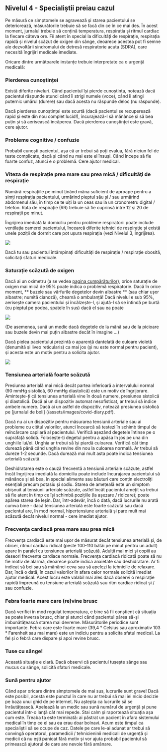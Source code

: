 ## Nivelul 4 - Specialiștii preiau cazul

Pe măsură ce simptomele se agravează și starea pacientului se deteriorează, măsurătorile trebuie să se facă din ce în ce mai des. În acest moment, jurnalul trebuie să conțină temperatura, respirația și ritmul cardiac la fiecare câteva ore. Fii atent în special la dificultăți de respirație, respirația rapidă și nivelul scăzut de oxigen din sânge, deoarece acestea pot fi semne ale dezvoltării sindromului de detresă respiratorie acuta (SDRA), care necesită îngrijiri medicale imediate.

Oricare dintre următoarele instanțe trebuie interpretate ca o urgență medicală:

### Pierderea cunoștinței

Există diferite niveluri. Când pacientul își pierde cunoștința, notează dacă pacientul răspunde atunci când îi strigi numele (voce), când îi atingi puternic umărul (durere) sau dacă acesta nu răspunde deloc (nu răspunde).

Dacă pierderea cunoștinței este scurtă (dacă pacientul se recuperează rapid și este din nou complet lucid!), încurajează-l să mănânce și să bea puțin și să aerisească încăperea. Dacă pierderea cunoștinței este gravă, cere ajutor.

### Probleme cognitive / confuzie

Probabil cunoști pacientul, așa că ar trebui să poți evalua, fără niciun fel de teste complicate, dacă și când nu mai este el însuși. Când începe să fie foarte confuz, atunci e o problemă. Cere ajutor medical.

### Viteza de respirație prea mare sau prea mică / dificultăţi de respiraţie 

Numără respirațiile pe minut ținând mâna suficient de aproape pentru a simți respirația pacientului, urmărind pieptul său și / sau urmărind abdomenul său, în timp ce te uiți la un ceas sau la un cronometru digital / telefon. Rata de respirație (RR) trebuie să fie cuprinsă între 12 și 20 de respirații pe minut.

Îngrijirea imediată la domiciliu pentru probleme respiratorii poate include ventilația camerei pacientului, încearcă diferite tehnici de respirație și există unele poziții de dormit care pot ușura respirația (vezi Nivelul 3, Îngrijirea).

![](/assets/images/dyspnoe.png)

Dacă tu sau pacientul întâmpinați dificultăți de respirație / respirație obosită, solicitați sfaturi medicale.

### Saturație scăzută de oxigen

Dacă ai un oximetru (a se vedea [pagina cumpărăturilor](/shopping)), orice saturație de oxigen mai mică de 95% poate indica o problemă respiratorie. Dacă în orice moment, ** buzele sau vârfurile degetelor devin albastre ** (sau chiar ușor albastre; numită cianoză), cheamă o ambulanță! Dacă nivelul e sub 95%, aerisește camera pacientului și încălzește-l, și ajută-l să se întindă pe burtă (cu pieptul pe podea, spatele în sus) dacă el sau ea poate

![](/assets/images/cyanosis.png)

(De asemenea, sună un medic dacă degetele de la mână sau de la picioare sau buzele devin mai puțin albastre decât în imagine ...)

Dacă pielea pacientului prezintă o aparență dantelată de culoare violetă (denumită și liveo reticularis) ca mai jos (și nu este normal pentru pacient), și acesta este un motiv pentru a solicita ajutor.

![](/assets/images/livedo-reticularis.png)

### Tensiunea arterială foarte scăzută

Presiunea arterială mai mică decât partea inferioară a intervalului normal (90 mmHg sistolică, 60 mmHg diastolică) este un motiv de îngrijorare. Amintește-ți că tensiunea arterială vine în două numere, presiunea sistolică și diastolică. Dacă ai un dispozitiv automat nesofisticat, ar trebui să indice ambele numere. Dacă ai un astfel de dispozitiv, notează presiunea sistolică pe [jurnalul de boli] (/assets/images/covid-diary.pdf).

Dacă nu ai un dispozitiv pentru măsurarea tensiunii arteriale sau ai probleme cu cititul valorilor, atunci încearcă să testezi în schimb timpul de reîncărcare capilară al pacientului. Verifică așezând degetele întinse pe o suprafață solidă. Folosește-ți degetul pentru a apăsa în jos pe una din unghiile lui/ei. Unghia ar trebui să își piardă culoarea. Verifică cât timp durează până când unghia revine din nou la culoarea normală. Ar trebui să dureze 1-2 secunde. Dacă durează mai mult asta poate indica tensiunea arterială scăzută. 

Deshidratarea este o cauză frecventă a tensiunii arteriale scăzute, astfel încât îngrijirea imediată la domiciliu poate include încurajarea pacientului să mănânce și să bea, în special alimente sau băuturi care conțin electroliți esențiali precum potasiu și sodiu. Starea de amețeală este un simptom obișnuit al tensiunii arteriale scăzute, astfel încât pacientul amețit va trebui să fie atent în timp ce își schimbă pozițiile (la așezare / ridicare); poate apărea starea de leșin. Dar, într-adevăr, încă o dată, dacă lucrurile nu arată cumva bine - dacă tensiunea arterială este foarte scăzută sau dacă pacientul are, în mod normal, hipertensiune arterială și pare mult mai scăzută decât nivelul normal - cere imediat ajutor.

### Frecvența cardiacă prea mare sau prea mică

Frecvența cardiacă este mai ușor de măsurat decât tensiunea arterială și, de obicei, ritmul cardiac ridicat (peste 100-110 bătăi pe minut pentru un adult) apare în paralel cu tensiunea arterială scăzută. Adulții mai mici și copiii au deseori frecvențe cardiace normale. Frecvența cardiacă ridicată poate să nu fie motiv de alarmă, deoarece poate indica anxietate sau deshidratare. Ar fi indicat să bei sau să mănânci ceva sau să apelezi la tehnicile de relaxare. Dar, încă o dată, în cazul valorilor în afara celor normale solicită imediat ajutor medical. Acest lucru este valabil mai ales dacă observi o respirație rapidă împreună cu tensiune arterială scăzută sau ritm cardiac ridicat și / sau confuzie.

### Febra foarte mare care (re)vine brusc

Dacă verifici în mod regulat temperatura, e bine să fii conștient că situația se poate inversa brusc, chiar și atunci când pacientul părea să-și îmbunătățească starea mai devreme. Măsurătorile periodice sunt importante. Febra care este foarte mare (39,4 ° Celsius sau aproximativ 103 ° Farenheit sau mai mare) este un indiciu pentru a solicita sfatul medical. La fel și o febră care dispare și apoi revine brusc.

### Tuse cu sânge!

Această situație e clară. Dacă observi că pacientul tușește sânge sau mucus cu sânge, solicită sfaturi medicale.

### Sună pentru ajutor

Când apar oricare dintre simptomele de mai sus, lucrurile sunt grave! Dacă este posibil, acesta este punctul în care nu ar trebui să mai iei nicio decizie pe baza unui ghid de pe internet. Nu aștepta ca lucrurile să se înrăutățească. Apelează la un medic sau sună numărul de urgență și pune pacientul într-o lanță cât mai repede. Stai calm și raportează situația așa cum este. Treaba ta este terminată: ai păstrat un pacient în afara sistemului medical în timp ce el sau ea erau doar bolnavi. Acum este timpul ca specialiștii să se ocupe de caz. Datele pe care le-ai adunat ar trebui să convingă operatorul, paramedicii / tehnicieninii medicali de urgență și medicii că nu ești panicat fără motiv și vor ajuta probabil pacientul să primească ajutorul de care are nevoie fără amânare.
